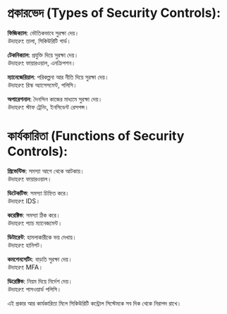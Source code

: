 # প্রকারভেদ (Types of Security Controls):

**ফিজিক্যাল**: ভৌতিকভাবে সুরক্ষা দেয়।  
*উদাহরণ*: তালা, সিকিউরিটি গার্ড।

**টেকনিক্যাল**: প্রযুক্তি দিয়ে সুরক্ষা দেয়।  
*উদাহরণ*: ফায়ারওয়াল, এনক্রিপশন।

**ম্যানেজেরিয়াল**: পরিকল্পনা আর নীতি দিয়ে সুরক্ষা দেয়।  
*উদাহরণ*: রিস্ক অ্যাসেসমেন্ট, পলিসি।

**অপারেশনাল**: দৈনন্দিন কাজের মাধ্যমে সুরক্ষা দেয়।  
*উদাহরণ*: স্টাফ ট্রেনিং, ইনসিডেন্ট রেসপন্স।

# কার্যকারিতা (Functions of Security Controls):

**প্রিভেন্টিভ**: সমস্যা আগে থেকে আটকায়।  
*উদাহরণ*: ফায়ারওয়াল।

**ডিটেকটিভ**: সমস্যা চিহ্নিত করে।  
*উদাহরণ*: IDS।

**করেক্টিভ**: সমস্যা ঠিক করে।  
*উদাহরণ*: প্যাচ ম্যানেজমেন্ট।

**ডিটারেন্ট**: হামলাকারীকে ভয় দেখায়।  
*উদাহরণ*: হানিপট।

**কমপেনসেটিং**: বাড়তি সুরক্ষা দেয়।  
*উদাহরণ*: MFA।

**ডিরেক্টিভ**: নিয়ম দিয়ে নির্দেশ দেয়।  
*উদাহরণ*: পাসওয়ার্ড পলিসি।

এই প্রকার আর কার্যকারিতা মিলে সিকিউরিটি কন্ট্রোল সিস্টেমকে সব দিক থেকে নিরাপদ রাখে।
